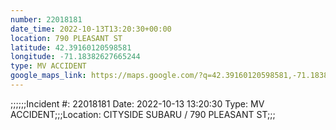 ```yaml
---
number: 22018181
date_time: 2022-10-13T13:20:30+00:00
location: 790 PLEASANT ST
latitude: 42.39160120598581
longitude: -71.18382627665244
type: MV ACCIDENT
google_maps_link: https://maps.google.com/?q=42.39160120598581,-71.18382627665244
---
```


;;;;;;Incident #: 22018181  Date: 2022-10-13 13:20:30   Type: MV ACCIDENT;;;Location: CITYSIDE SUBARU / 790 PLEASANT ST;;;
